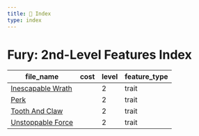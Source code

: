 ```yaml
---
title: 📑 Index
type: index
---
```


# Fury: 2nd-Level Features Index

| file_name                                | cost | level | feature_type |
| ---------------------------------------- | ---- | ----- | ------------ |
| [Inescapable Wrath](Inescapable%20Wrath) |      | 2     | trait        |
| [Perk](Perk)                             |      | 2     | trait        |
| [Tooth And Claw](Tooth%20And%20Claw)     |      | 2     | trait        |
| [Unstoppable Force](Unstoppable%20Force) |      | 2     | trait        |
